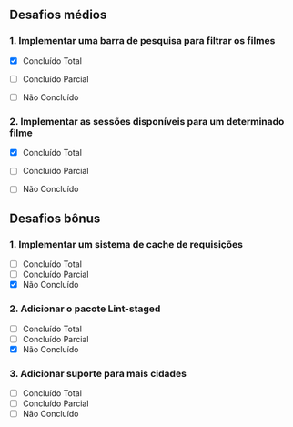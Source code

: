 
## Desafios médios

### 1. Implementar uma barra de pesquisa para filtrar os filmes
- [x] Concluído Total
- [ ] Concluído Parcial
- [ ] Não Concluído


### 2. Implementar as sessões disponíveis para um determinado filme
- [x] Concluído Total
- [ ] Concluído Parcial
- [ ] Não Concluído


## Desafios bônus

### 1. Implementar um sistema de cache de requisições
- [ ] Concluído Total
- [ ] Concluído Parcial
- [x] Não Concluído

### 2. Adicionar o pacote Lint-staged
- [ ] Concluído Total
- [ ] Concluído Parcial
- [x] Não Concluído

### 3. Adicionar suporte para mais cidades
- [ ] Concluído Total
- [ ] Concluído Parcial
- [ ] Não Concluído
